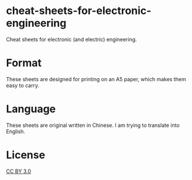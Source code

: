 # cheat-sheets-for-electronic-engineering
Cheat sheets for electronic (and electric) engineering.

# Format
These sheets are designed for printing on an A5 paper, which makes them easy to carry.

# Language
These sheets are original written in Chinese. I am trying to translate into English.

# License
[CC BY 3.0](https://creativecommons.org/licenses/by/3.0/)